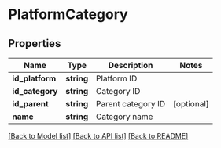 # PlatformCategory

## Properties
Name | Type | Description | Notes
------------ | ------------- | ------------- | -------------
**id_platform** | **string** | Platform ID | 
**id_category** | **string** | Category ID | 
**id_parent** | **string** | Parent category ID | [optional] 
**name** | **string** | Category name | 

[[Back to Model list]](../README.md#documentation-for-models) [[Back to API list]](../README.md#documentation-for-api-endpoints) [[Back to README]](../README.md)


